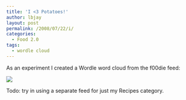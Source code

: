 ```yaml
---
title: 'I <3 Potatoes!'
author: lbjay
layout: post
permalink: /2008/07/22/i/
categories:
  - Food 2.0
tags:
  - wordle cloud
---
```

<abbr class="unapi-id" title=""><!-- &nbsp; --></abbr> 

As an experiment I created a Wordle word cloud from the f00die feed:

[![][1]][2]

Todo: try in using a separate feed for just my Recipes category.

 [1]: http://wordle.net/thumb/wrdl/81274/I_%3C3_Potatoes%21
 [2]: http://wordle.net/gallery/wrdl/81274/I_%3C3_Potatoes%21
